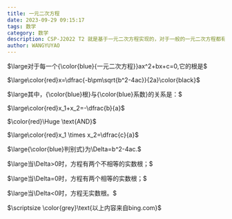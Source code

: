```yaml
---
title: 一元二次方程
date: 2023-09-29 09:15:17
tags: 数学
category: 数学
description: CSP-J2022 T2 就是基于一元二次方程实现的，对于一般的一元二次方程都有两个解。
author: WANGYUYAO
---
```


$\large对于每一个{\color{blue}{一元二次方程}}ax^2+bx+c=0,它的根是$

$\large\color{red}x=\dfrac{-b\pm\sqrt{b^2-4ac}}{2a}\color{black}$

$\large其中，{\color{blue}根}与{\color{blue}系数}的关系是：$

$\large\color{red}x_1+x_2=-\dfrac{b}{a}$

$\color{red}\Huge \text{AND}$

$\large\color{red}x_1 \times x_2=\dfrac{c}{a}$

$\large{\color{blue}判别式}为\Delta=b^2-4ac.$

$\large当\Delta>0时，方程有两个不相等的实数根；$

$\large当\Delta=0时，方程有两个相等的实数根；$

$\large当\Delta<0时，方程无实数根。$

$\scriptsize \color{grey}\text{以上内容来自bing.com}$


